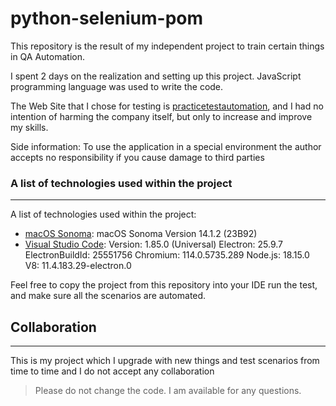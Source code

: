 # python-selenium-pom

This repository is the result of my independent project to train certain things in QA Automation.

I spent 2 days on the realization and setting up this project. JavaScript programming language was used to write the code.

The Web Site that I chose for testing is [practicetestautomation](https://practicetestautomation.com/practice-test-login/), and I had no intention of harming the company itself, but only to increase and improve my skills.

Side information: To use the application in a special environment the author accepts no responsibility if you cause damage to third parties

### A list of technologies used within the project
***
A list of technologies used within the project:
* [macOS Sonoma](https://support.apple.com/en-us/HT214032): macOS Sonoma Version 14.1.2 (23B92)
* [Visual Studio Code](https://code.visualstudio.com/): Version: 1.85.0 (Universal) Electron: 25.9.7 ElectronBuildId: 25551756 Chromium: 114.0.5735.289 Node.js: 18.15.0 V8: 11.4.183.29-electron.0

Feel free to copy the project from this repository into your IDE run the test, and make sure all the scenarios are automated.

## Collaboration
***
This is my project which I upgrade with new things and test scenarios from time to time and I do not accept any collaboration
> Please do not change the code. 
> I am available for any questions.
